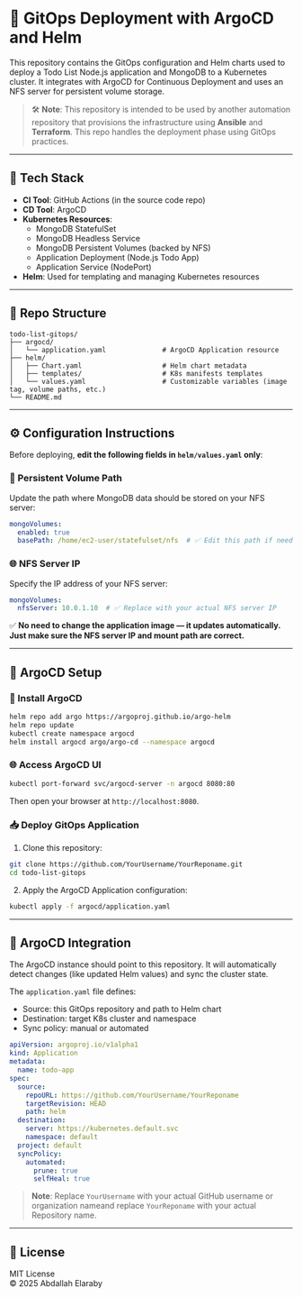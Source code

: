 # 🚀 GitOps Deployment with ArgoCD and Helm

This repository contains the GitOps configuration and Helm charts used to deploy a Todo List Node.js application and MongoDB to a Kubernetes cluster. It integrates with ArgoCD for Continuous Deployment and uses an NFS server for persistent volume storage.

> 🛠️ **Note**: This repository is intended to be used by another automation repository that provisions the infrastructure using **Ansible** and **Terraform**. This repo handles the deployment phase using GitOps practices.
---

## 🧰 Tech Stack

- **CI Tool**: GitHub Actions (in the source code repo)  
- **CD Tool**: ArgoCD  
- **Kubernetes Resources**:
  - MongoDB StatefulSet  
  - MongoDB Headless Service  
  - MongoDB Persistent Volumes (backed by NFS)  
  - Application Deployment (Node.js Todo App)  
  - Application Service (NodePort)  
- **Helm**: Used for templating and managing Kubernetes resources

---

## 📂 Repo Structure

```
todo-list-gitops/
├── argocd/
│   └── application.yaml              # ArgoCD Application resource
├── helm/
│   ├── Chart.yaml                    # Helm chart metadata
│   ├── templates/                    # K8s manifests templates
│   └── values.yaml                   # Customizable variables (image tag, volume paths, etc.)
└── README.md
```

---

## ⚙️ Configuration Instructions

Before deploying, **edit the following fields in `helm/values.yaml` only**:

### 🔧 Persistent Volume Path

Update the path where MongoDB data should be stored on your NFS server:

```yaml
mongoVolumes:
  enabled: true
  basePath: /home/ec2-user/statefulset/nfs  # ✅ Edit this path if needed
```

### 🌐 NFS Server IP

Specify the IP address of your NFS server:

```yaml
mongoVolumes:
  nfsServer: 10.0.1.10  # ✅ Replace with your actual NFS server IP
```

✅ **No need to change the application image — it updates automatically. Just make sure the NFS server IP and mount path are correct.**

---

## 🚀 ArgoCD Setup 

### 🔧 Install ArgoCD

```bash
helm repo add argo https://argoproj.github.io/argo-helm
helm repo update
kubectl create namespace argocd
helm install argocd argo/argo-cd --namespace argocd
```

### 🌐 Access ArgoCD UI

```bash
kubectl port-forward svc/argocd-server -n argocd 8080:80
```

Then open your browser at `http://localhost:8080`.

### 📥 Deploy GitOps Application

1. Clone this repository:

```bash
git clone https://github.com/YourUsername/YourReponame.git
cd todo-list-gitops
```

2. Apply the ArgoCD Application configuration:

```bash
kubectl apply -f argocd/application.yaml
```

---

## 🚀 ArgoCD Integration

The ArgoCD instance should point to this repository. It will automatically detect changes (like updated Helm values) and sync the cluster state.

The `application.yaml` file defines:

- Source: this GitOps repository and path to Helm chart  
- Destination: target K8s cluster and namespace  
- Sync policy: manual or automated

```yaml
apiVersion: argoproj.io/v1alpha1
kind: Application
metadata:
  name: todo-app
spec:
  source:
    repoURL: https://github.com/YourUsername/YourReponame
    targetRevision: HEAD
    path: helm
  destination:
    server: https://kubernetes.default.svc
    namespace: default
  project: default
  syncPolicy:
    automated:
      prune: true
      selfHeal: true
```

> **Note**: Replace `YourUsername` with your actual GitHub username or organization nameand replace `YourReponame` with your actual Repository name.
---

## 📝 License

MIT License  
© 2025 Abdallah Elaraby